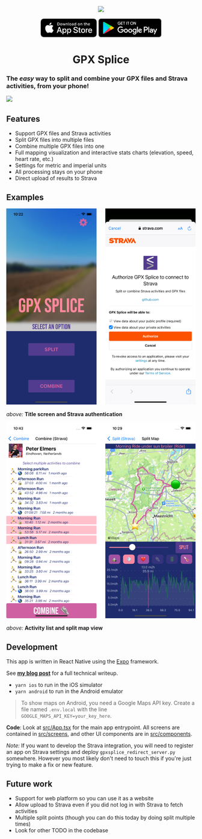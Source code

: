 <div align="center">
 
![](examples/gpx_splice_split_demo.gif)

<a href="App store link"><img src="examples/ios-store-button.png" height="50"></a>
<a href="Play store link"><img src="examples/android-store-button.png" height="50"></a>

# GPX Splice

</div>

### The _easy_ way to split and combine your GPX files and Strava activities, from your phone!

![](examples/gpx_splice_split_demo.gif)

## Features

- Support GPX files and Strava activities
- Split GPX files into multiple files
- Combine multiple GPX files into one
- Full mapping visualization and interactive stats charts (elevation, speed, heart rate, etc.)
- Settings for metric and imperial units
- All processing stays on your phone
- Direct upload of results to Strava

## Examples

![](examples/examples1.png)

_above:_ **Title screen and Strava authentication**

![](examples/examples2.png)

_above:_ **Activity list and split map view**

## Development

This app is written in React Native using the [Expo](https://expo.io/) framework.

See **[my blog post](https://pelmers.com/TODO_LINK)** for a full technical writeup.

- `yarn ios` to run in the iOS simulator
- `yarn android` to run in the Android emulator

> To show maps on Android, you need a Google Maps API key.
> Create a file named `.env.local` with the line `GOOGLE_MAPS_API_KEY=your_key_here`.

**Code**:
Look at [src/App.tsx](src/App.tsx) for the main app entrypoint.
All screens are contained in [src/screens](src/screens), and other UI components are in [src/components](src/components).

_Note:_
If you want to develop the Strava integration, you will need to register an app on Strava settings and deploy `gpxsplice_redirect_server.py` somewhere.
However you most likely don't need to touch this if you're just trying to make a fix or new feature.

## Future work

- Support for web platform so you can use it as a website
- Allow upload to Strava even if you did not log in with Strava to fetch activities
- Multiple split points (though you can do this today by doing split multiple times)
- Look for other TODO in the codebase
